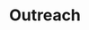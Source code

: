 ---
layout: page
title: Outreach
nav: true
nav_order: 4
dropdown: true
children: 
    - title: Seminars
      permalink: /networks-seminar/
    - title: Courses
      permalink: /courses/
    # - title: divider
    - title: Hackathons
      permalink: /hackathon2020/
    - title: Summer School
      permalink: /summerschool/
    # - title: divider
    - title: CNI in the News
      permalink: /news/
    # - title: Newsletter
    #   permalink: Newsletter
    
---